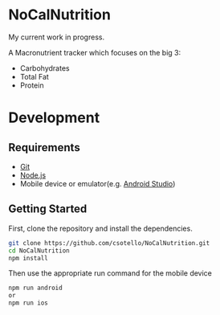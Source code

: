 # NoCalNutrition

My current work in progress.

A Macronutrient tracker which focuses on the big 3:

- Carbohydrates
- Total Fat
- Protein

# Development

## Requirements

- [Git](https://git-scm.com/book/en/v2/Getting-Started-Installing-Git)
- [Node.js](https://nodejs.org/en/download)
- Mobile device or emulator(e.g. [Android Studio](https://www.googleadservices.com/pagead/aclk?sa=L&ai=DChcSEwi5oaP2tcj-AhWwDa0GHRwiB6cYABAAGgJwdg&ohost=www.google.com&cid=CAESa-D2EcZ63l19EV9GleNXYWU_hFXT6kzmrPYIueZPKwbHIpx0m5oTHWL9KDT28Ea-YMYy5C3Oz4eOieS4wlDVVrWWJcGtc04TJDlS9fiRUBerthwn5QxOo_rsyuU35CC7JtrFnKNQZwLHt7N5&sig=AOD64_2YDL4jXAd0E6ZrF8g-mknbMKq8Sw&q&adurl&ved=2ahUKEwjzvpv2tcj-AhUFK30KHWdiDe8Q0Qx6BAgHEAE))

## Getting Started

First, clone the repository and install the dependencies.

```bash
git clone https://github.com/csotello/NoCalNutrition.git
cd NoCalNutrition
npm install
```

Then use the appropriate run command for the mobile device

```bash
npm run android
or
npm run ios
```
